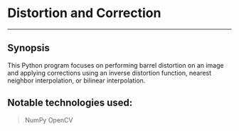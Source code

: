 # Distortion and Correction
---
## Synopsis
This Python program focuses on performing barrel distortion on an image and applying corrections using an inverse distortion function, nearest neighbor interpolation, or bilinear interpolation.

## Notable technologies used:
> NumPy
> OpenCV
